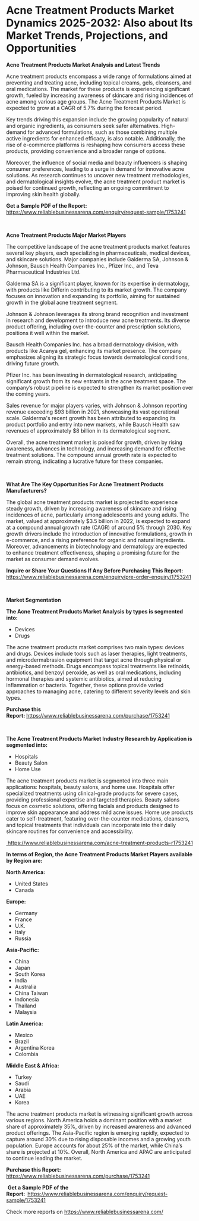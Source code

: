 <p><h1>Acne Treatment Products Market Dynamics 2025-2032: Also about Its Market Trends, Projections, and Opportunities</h1></p><p><strong>Acne Treatment Products Market Analysis and Latest Trends</strong></p>
<p><p>Acne treatment products encompass a wide range of formulations aimed at preventing and treating acne, including topical creams, gels, cleansers, and oral medications. The market for these products is experiencing significant growth, fueled by increasing awareness of skincare and rising incidences of acne among various age groups. The Acne Treatment Products Market is expected to grow at a CAGR of 5.7% during the forecast period. </p><p>Key trends driving this expansion include the growing popularity of natural and organic ingredients, as consumers seek safer alternatives. High-demand for advanced formulations, such as those combining multiple active ingredients for enhanced efficacy, is also notable. Additionally, the rise of e-commerce platforms is reshaping how consumers access these products, providing convenience and a broader range of options. </p><p>Moreover, the influence of social media and beauty influencers is shaping consumer preferences, leading to a surge in demand for innovative acne solutions. As research continues to uncover new treatment methodologies, and dermatological insights evolve, the acne treatment product market is poised for continued growth, reflecting an ongoing commitment to improving skin health globally.</p></p>
<p><strong>Get a Sample PDF of the Report:&nbsp;</strong> <a href="https://www.reliablebusinessarena.com/enquiry/request-sample/1753241?utm_campaign=2868&utm_medium=2&utm_source=Github&utm_content=ia&utm_term=08032025&utm_id=acne-treatment-products">https://www.reliablebusinessarena.com/enquiry/request-sample/1753241</a></p>
<p>&nbsp;</p>
<p><strong>Acne Treatment Products Major Market Players</strong></p>
<p><p>The competitive landscape of the acne treatment products market features several key players, each specializing in pharmaceuticals, medical devices, and skincare solutions. Major companies include Galderma SA, Johnson & Johnson, Bausch Health Companies Inc., Pfizer Inc., and Teva Pharmaceutical Industries Ltd. </p><p>Galderma SA is a significant player, known for its expertise in dermatology, with products like Differin contributing to its market growth. The company focuses on innovation and expanding its portfolio, aiming for sustained growth in the global acne treatment segment.</p><p>Johnson & Johnson leverages its strong brand recognition and investment in research and development to introduce new acne treatments. Its diverse product offering, including over-the-counter and prescription solutions, positions it well within the market.</p><p>Bausch Health Companies Inc. has a broad dermatology division, with products like Acanya gel, enhancing its market presence. The company emphasizes aligning its strategic focus towards dermatological conditions, driving future growth.</p><p>Pfizer Inc. has been investing in dermatological research, anticipating significant growth from its new entrants in the acne treatment space. The company’s robust pipeline is expected to strengthen its market position over the coming years.</p><p>Sales revenue for major players varies, with Johnson & Johnson reporting revenue exceeding $93 billion in 2021, showcasing its vast operational scale. Galderma's recent growth has been attributed to expanding its product portfolio and entry into new markets, while Bausch Health saw revenues of approximately $8 billion in its dermatological segment. </p><p>Overall, the acne treatment market is poised for growth, driven by rising awareness, advances in technology, and increasing demand for effective treatment solutions. The compound annual growth rate is expected to remain strong, indicating a lucrative future for these companies.</p></p>
<p>&nbsp;</p>
<p><strong>What Are The Key Opportunities For Acne Treatment Products Manufacturers?</strong></p>
<p><p>The global acne treatment products market is projected to experience steady growth, driven by increasing awareness of skincare and rising incidences of acne, particularly among adolescents and young adults. The market, valued at approximately $3.5 billion in 2022, is expected to expand at a compound annual growth rate (CAGR) of around 5% through 2030. Key growth drivers include the introduction of innovative formulations, growth in e-commerce, and a rising preference for organic and natural ingredients. Moreover, advancements in biotechnology and dermatology are expected to enhance treatment effectiveness, shaping a promising future for the market as consumer demand evolves.</p></p>
<p><strong>Inquire or Share Your Questions If Any Before Purchasing This Report:</strong> <a href="https://www.reliablebusinessarena.com/enquiry/pre-order-enquiry/1753241?utm_campaign=2868&utm_medium=2&utm_source=Github&utm_content=ia&utm_term=08032025&utm_id=acne-treatment-products">https://www.reliablebusinessarena.com/enquiry/pre-order-enquiry/1753241</a></p>
<p>&nbsp;</p>
<p><strong>Market Segmentation</strong></p>
<p><strong>The Acne Treatment Products Market Analysis by types is segmented into:</strong></p>
<p><ul><li>Devices</li><li>Drugs</li></ul></p>
<p><p>The acne treatment products market comprises two main types: devices and drugs. Devices include tools such as laser therapies, light treatments, and microdermabrasion equipment that target acne through physical or energy-based methods. Drugs encompass topical treatments like retinoids, antibiotics, and benzoyl peroxide, as well as oral medications, including hormonal therapies and systemic antibiotics, aimed at reducing inflammation or bacteria. Together, these options provide varied approaches to managing acne, catering to different severity levels and skin types.</p></p>
<p><strong>Purchase this Report:&nbsp;</strong><a href="https://www.reliablebusinessarena.com/purchase/1753241?utm_campaign=2868&utm_medium=2&utm_source=Github&utm_content=ia&utm_term=08032025&utm_id=acne-treatment-products">https://www.reliablebusinessarena.com/purchase/1753241</a></p>
<p>&nbsp;</p>
<p><strong>The Acne Treatment Products Market Industry Research by Application is segmented into:</strong></p>
<p><ul><li>Hospitals</li><li>Beauty Salon</li><li>Home Use</li></ul></p>
<p><p>The acne treatment products market is segmented into three main applications: hospitals, beauty salons, and home use. Hospitals offer specialized treatments using clinical-grade products for severe cases, providing professional expertise and targeted therapies. Beauty salons focus on cosmetic solutions, offering facials and products designed to improve skin appearance and address mild acne issues. Home use products cater to self-treatment, featuring over-the-counter medications, cleansers, and topical treatments that individuals can incorporate into their daily skincare routines for convenience and accessibility.</p></p>
<p><a href="https://www.reliablebusinessarena.com/acne-treatment-products-r1753241?utm_campaign=2868&utm_medium=2&utm_source=Github&utm_content=ia&utm_term=08032025&utm_id=acne-treatment-products">&nbsp;https://www.reliablebusinessarena.com/acne-treatment-products-r1753241</a></p>
<p><strong>In terms of Region, the Acne Treatment Products Market Players available by Region are:</strong></p>
<p>
    <p> <strong> North America: </strong>
        <ul>
            <li>United States</li>
            <li>Canada</li>
        </ul>
        </p> 
    <p> <strong> Europe: </strong>
        <ul>
            <li>Germany</li>
            <li>France</li>
            <li>U.K.</li>
            <li>Italy</li>
            <li>Russia</li>
        </ul>
        </p> 
    <p> <strong> Asia-Pacific: </strong>
        <ul>
            <li>China</li>
            <li>Japan</li>
            <li>South Korea</li>
            <li>India</li>
            <li>Australia</li>
            <li>China Taiwan</li>
            <li>Indonesia</li>
            <li>Thailand</li>
            <li>Malaysia</li>
        </ul>
        </p> 
    <p> <strong> Latin America: </strong>
        <ul>
            <li>Mexico</li>
            <li>Brazil</li>
            <li>Argentina Korea</li>
            <li>Colombia</li>
        </ul>
        </p> 
    <p> <strong> Middle East & Africa: </strong>
        <ul>
            <li>Turkey</li>
            <li>Saudi</li>
            <li>Arabia</li>
            <li>UAE</li>
            <li>Korea</li>
        </ul>
    </p>
    </p>
<p><p>The acne treatment products market is witnessing significant growth across various regions. North America holds a dominant position with a market share of approximately 35%, driven by increased awareness and advanced product offerings. The Asia-Pacific region is emerging rapidly, expected to capture around 30% due to rising disposable incomes and a growing youth population. Europe accounts for about 25% of the market, while China’s share is projected at 10%. Overall, North America and APAC are anticipated to continue leading the market.</p></p>
<p><strong>Purchase this Report: </strong><a href="https://www.reliablebusinessarena.com/purchase/1753241?utm_campaign=2868&utm_medium=2&utm_source=Github&utm_content=ia&utm_term=08032025&utm_id=acne-treatment-products">https://www.reliablebusinessarena.com/purchase/1753241</a></p>
<p>&nbsp;<strong>Get a Sample PDF of the Report:&nbsp;&nbsp;</strong><a href="https://www.reliablebusinessarena.com/enquiry/request-sample/1753241?utm_campaign=2868&utm_medium=2&utm_source=Github&utm_content=ia&utm_term=08032025&utm_id=acne-treatment-products">https://www.reliablebusinessarena.com/enquiry/request-sample/1753241</a></p>
<p><strong></strong></p>
<p>Check more reports on <a href="https://www.reliablebusinessarena.com/?utm_campaign=2868&utm_medium=2&utm_source=Github&utm_content=ia&utm_term=08032025&utm_id=acne-treatment-products">https://www.reliablebusinessarena.com/</a></p>